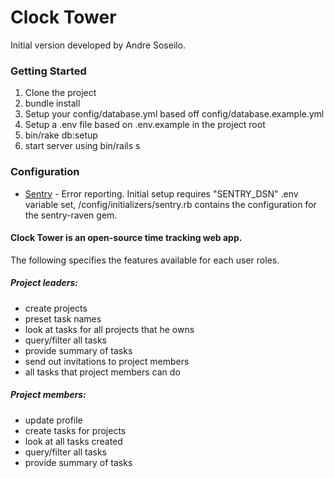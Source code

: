 Clock Tower
=============

Initial version developed by Andre Soseilo.

### Getting Started

1. Clone the project
2. bundle install
3. Setup your config/database.yml based off config/database.example.yml
4. Setup a .env file based on .env.example in the project root
5. bin/rake db:setup
6. start server using bin/rails s

### Configuration
* [Sentry](https://getsentry.com) - Error reporting. Initial setup requires "SENTRY_DSN" .env variable set, /config/initializers/sentry.rb contains the configuration for the sentry-raven gem.

#### Clock Tower is an open-source time tracking web app.

The following specifies the features available for each user roles.

##### Project leaders:
* create projects
* preset task names
* look at tasks for all projects that he owns
* query/filter all tasks
* provide summary of tasks
* send out invitations to project members
* all tasks that project members can do

##### Project members:
* update profile
* create tasks for projects
* look at all tasks created
* query/filter all tasks
* provide summary of tasks
